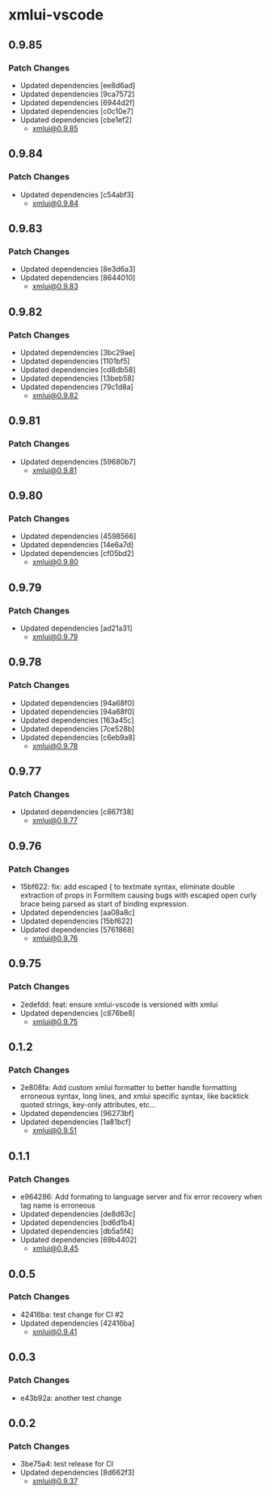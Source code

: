 # xmlui-vscode

## 0.9.85

### Patch Changes

- Updated dependencies [ee8d6ad]
- Updated dependencies [9ca7572]
- Updated dependencies [6944d2f]
- Updated dependencies [c0c10e7]
- Updated dependencies [cbe1ef2]
  - xmlui@0.9.85

## 0.9.84

### Patch Changes

- Updated dependencies [c54abf3]
  - xmlui@0.9.84

## 0.9.83

### Patch Changes

- Updated dependencies [8e3d6a3]
- Updated dependencies [8644010]
  - xmlui@0.9.83

## 0.9.82

### Patch Changes

- Updated dependencies [3bc29ae]
- Updated dependencies [1101bf5]
- Updated dependencies [cd8db58]
- Updated dependencies [13beb58]
- Updated dependencies [79c1d8a]
  - xmlui@0.9.82

## 0.9.81

### Patch Changes

- Updated dependencies [59680b7]
  - xmlui@0.9.81

## 0.9.80

### Patch Changes

- Updated dependencies [4598566]
- Updated dependencies [14e6a7d]
- Updated dependencies [cf05bd2]
  - xmlui@0.9.80

## 0.9.79

### Patch Changes

- Updated dependencies [ad21a31]
  - xmlui@0.9.79

## 0.9.78

### Patch Changes

- Updated dependencies [94a68f0]
- Updated dependencies [94a68f0]
- Updated dependencies [163a45c]
- Updated dependencies [7ce528b]
- Updated dependencies [c6eb9a8]
  - xmlui@0.9.78

## 0.9.77

### Patch Changes

- Updated dependencies [c867f38]
  - xmlui@0.9.77

## 0.9.76

### Patch Changes

- 15bf622: fix: add escaped \{ to textmate syntax, eliminate double extraction of props in FormItem causing bugs with escaped open curly brace being parsed as start of binding expression.
- Updated dependencies [aa08a8c]
- Updated dependencies [15bf622]
- Updated dependencies [5761868]
  - xmlui@0.9.76

## 0.9.75

### Patch Changes

- 2edefdd: feat: ensure xmlui-vscode is versioned with xmlui
- Updated dependencies [c876be8]
  - xmlui@0.9.75

## 0.1.2

### Patch Changes

- 2e808fa: Add custom xmlui formatter to better handle formatting erroneous syntax, long lines, and xmlui specific syntax, like backtick quoted strings, key-only attributes, etc...
- Updated dependencies [96273bf]
- Updated dependencies [1a81bcf]
  - xmlui@0.9.51

## 0.1.1

### Patch Changes

- e964286: Add formating to language server and fix error recovery when tag name is erroneous
- Updated dependencies [de8d63c]
- Updated dependencies [bd6d1b4]
- Updated dependencies [db5a5f4]
- Updated dependencies [69b4402]
  - xmlui@0.9.45

## 0.0.5

### Patch Changes

- 42416ba: test change for CI #2
- Updated dependencies [42416ba]
  - xmlui@0.9.41

## 0.0.3

### Patch Changes

- e43b92a: another test change

## 0.0.2

### Patch Changes

- 3be75a4: test release for CI
- Updated dependencies [8d662f3]
  - xmlui@0.9.37
